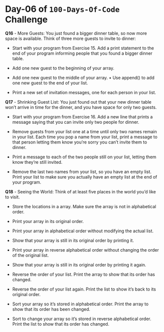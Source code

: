 # Day-06 of `100-Days-Of-Code` Challenge

**Q16** - More Guests: You just found a bigger dinner table, so now more space is available. Think of three more guests to invite to dinner:
- Start with your program from Exercise 15. Add a print statement to the end of your program informing people that you found a bigger dinner table.

- Add one new guest to the beginning of your array.

- Add one new guest to the middle of your array. • Use append() to add one new guest to the end of your list.

- Print a new set of invitation messages, one for each person in your list.

**Q17** - Shrinking Guest List: You just found out that your new dinner table won’t arrive in time for the dinner, and you have space for only two guests.
- Start with your program from Exercise 16. Add a new line that prints a message saying that you can invite only two people for dinner.

- Remove guests from your list one at a time until only two names remain in your list. Each time you pop a name from your list, print a message to that person letting them know you’re sorry you can’t invite them to dinner.

- Print a message to each of the two people still on your list, letting them know they’re still invited.

- Remove the last two names from your list, so you have an empty list. Print your list to make sure you actually have an empty list at the end of your program.

**Q18** - Seeing the World: Think of at least five places in the world you’d like to visit.
- Store the locations in a array. Make sure the array is not in alphabetical order.

- Print your array in its original order.

- Print your array in alphabetical order without modifying the actual list.

- Show that your array is still in its original order by printing it.

- Print your array in reverse alphabetical order without changing the order of the original list.

- Show that your array is still in its original order by printing it again.

- Reverse the order of your list. Print the array to show that its order has changed.

- Reverse the order of your list again. Print the list to show it’s back to its original order.

- Sort your array so it’s stored in alphabetical order. Print the array to show that its order has been changed.

- Sort to change your array so it’s stored in reverse alphabetical order. Print the list to show that its order has changed.